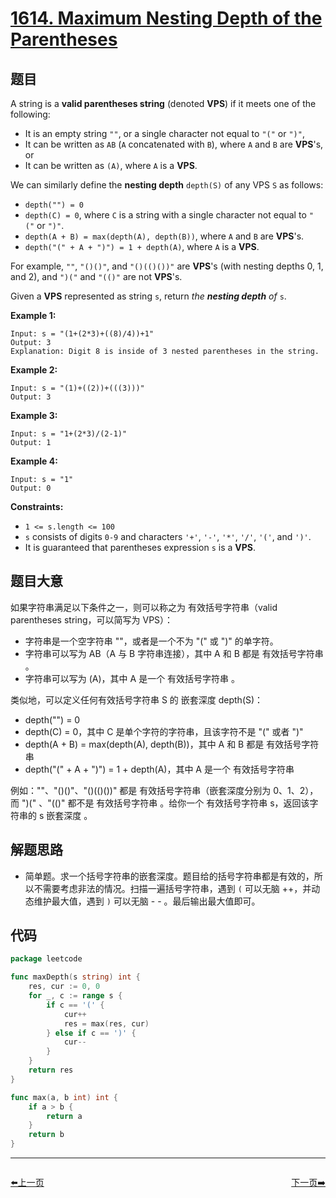 # [1614. Maximum Nesting Depth of the Parentheses](https://leetcode.com/problems/maximum-nesting-depth-of-the-parentheses/)

## 题目

A string is a **valid parentheses string** (denoted **VPS**) if it meets one of the following:

- It is an empty string `""`, or a single character not equal to `"("` or `")"`,
- It can be written as `AB` (`A` concatenated with `B`), where `A` and `B` are **VPS**'s, or
- It can be written as `(A)`, where `A` is a **VPS**.

We can similarly define the **nesting depth** `depth(S)` of any VPS `S` as follows:

- `depth("") = 0`
- `depth(C) = 0`, where `C` is a string with a single character not equal to `"("` or `")"`.
- `depth(A + B) = max(depth(A), depth(B))`, where `A` and `B` are **VPS**'s.
- `depth("(" + A + ")") = 1 + depth(A)`, where `A` is a **VPS**.

For example, `""`, `"()()"`, and `"()(()())"` are **VPS**'s (with nesting depths 0, 1, and 2), and `")("` and `"(()"` are not **VPS**'s.

Given a **VPS** represented as string `s`, return *the **nesting depth** of* `s`.

**Example 1:**

```
Input: s = "(1+(2*3)+((8)/4))+1"
Output: 3
Explanation: Digit 8 is inside of 3 nested parentheses in the string.
```

**Example 2:**

```
Input: s = "(1)+((2))+(((3)))"
Output: 3
```

**Example 3:**

```
Input: s = "1+(2*3)/(2-1)"
Output: 1
```

**Example 4:**

```
Input: s = "1"
Output: 0
```

**Constraints:**

- `1 <= s.length <= 100`
- `s` consists of digits `0-9` and characters `'+'`, `'-'`, `'*'`, `'/'`, `'('`, and `')'`.
- It is guaranteed that parentheses expression `s` is a **VPS**.

## 题目大意

如果字符串满足以下条件之一，则可以称之为 有效括号字符串（valid parentheses string，可以简写为 VPS）：

- 字符串是一个空字符串 ""，或者是一个不为 "(" 或 ")" 的单字符。
- 字符串可以写为 AB（A 与 B 字符串连接），其中 A 和 B 都是 有效括号字符串 。
- 字符串可以写为 (A)，其中 A 是一个 有效括号字符串 。

类似地，可以定义任何有效括号字符串 S 的 嵌套深度 depth(S)：

- depth("") = 0
- depth(C) = 0，其中 C 是单个字符的字符串，且该字符不是 "(" 或者 ")"
- depth(A + B) = max(depth(A), depth(B))，其中 A 和 B 都是 有效括号字符串
- depth("(" + A + ")") = 1 + depth(A)，其中 A 是一个 有效括号字符串

例如：""、"()()"、"()(()())" 都是 有效括号字符串（嵌套深度分别为 0、1、2），而 ")(" 、"(()" 都不是 有效括号字符串 。给你一个 有效括号字符串 s，返回该字符串的 s 嵌套深度 。

## 解题思路

- 简单题。求一个括号字符串的嵌套深度。题目给的括号字符串都是有效的，所以不需要考虑非法的情况。扫描一遍括号字符串，遇到 `(` 可以无脑 ++，并动态维护最大值，遇到 `)` 可以无脑 - - 。最后输出最大值即可。

## 代码

```go
package leetcode

func maxDepth(s string) int {
	res, cur := 0, 0
	for _, c := range s {
		if c == '(' {
			cur++
			res = max(res, cur)
		} else if c == ')' {
			cur--
		}
	}
	return res
}

func max(a, b int) int {
	if a > b {
		return a
	}
	return b
}
```


----------------------------------------------
<div style="display: flex;justify-content: space-between;align-items: center;">
<p><a href="https://books.halfrost.com/leetcode/ChapterFour/1600~1699/1609.Even-Odd-Tree/">⬅️上一页</a></p>
<p><a href="https://books.halfrost.com/leetcode/ChapterFour/1600~1699/1619.Mean-of-Array-After-Removing-Some-Elements/">下一页➡️</a></p>
</div>

